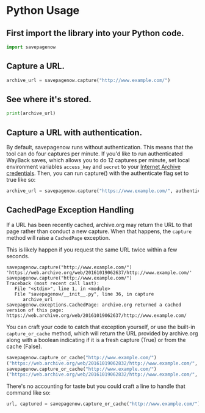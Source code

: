 ```{include} _templates/nav.html
```

# Python Usage

##  First import the library into your Python code.

```python
import savepagenow
```

## Capture a URL.

```python
archive_url = savepagenow.capture("http://www.example.com/")
```

## See where it's stored.

```python
print(archive_url)
```

## Capture a URL with authentication.

By default, savepagenow runs without authentication. This means that the tool can do four captures per minute.
If you'd like to run authenticated WayBack saves, which allows you to do 12 captures per minute,
set local environment variables ``access_key`` and ``secret`` to your [Internet Archive credentials](https://archive.org/account/s3.php).
Then, you can run capture() with the authenticate flag set to true like so:
```python
archive_url = savepagenow.capture("https://www.example.com/", authenticate=True)
```

## CachedPage Exception Handling
If a URL has been recently cached, archive.org may return the URL to that page rather than conduct a new capture. When that happens, the ``capture`` method will raise a ``CachedPage`` exception.

This is likely happen if you request the same URL twice within a few seconds.

```
savepagenow.capture("http://www.example.com/")
'https://web.archive.org/web/20161019062637/http://www.example.com/'
savepagenow.capture("http://www.example.com/")
Traceback (most recent call last):
   File "<stdin>", line 1, in <module>
   File "savepagenow/__init__.py", line 36, in capture
      archive_url
savepagenow.exceptions.CachedPage: archive.org returned a cached version of this page: https://web.archive.org/web/20161019062637/http://www.example.com/
```

You can craft your code to catch that exception yourself, or use the built-in ``capture_or_cache`` method, which will return the URL provided by archive.org along with a boolean indicating if it is a fresh capture (True) or from the cache (False).

```python
savepagenow.capture_or_cache("http://www.example.com/")
("https://web.archive.org/web/20161019062832/http://www.example.com/", True)
savepagenow.capture_or_cache("http://www.example.com/")
("https://web.archive.org/web/20161019062832/http://www.example.com/", False)
```

There's no accounting for taste but you could craft a line to handle that command like so:

```python
url, captured = savepagenow.capture_or_cache("http://www.example.com/")
```
